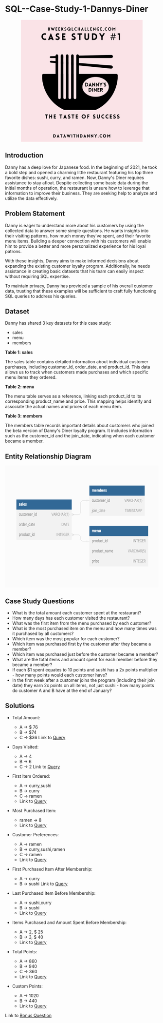# SQL--Case-Study-1-Dannys-Diner

<p align="center">
    <img src="https://github.com/ritobrotoghosh/SQL--Case-Study-1-Dannys-Diner/blob/main/Danny's%20Diner.png" height="400">
</p>

## Introduction

Danny has a deep love for Japanese food. In the beginning of 2021, he took a bold step and opened a charming little restaurant featuring his top three favorite dishes: sushi, curry, and ramen. Now, Danny's Diner requires assistance to stay afloat. Despite collecting some basic data during the initial months of operation, the restaurant is unsure how to leverage that information to improve their business. They are seeking help to analyze and utilize the data effectively.

## Problem Statement

Danny is eager to understand more about his customers by using the collected data to answer some simple questions. He wants insights into their visiting patterns, how much money they've spent, and their favorite menu items. Building a deeper connection with his customers will enable him to provide a better and more personalized experience for his loyal patrons.

With these insights, Danny aims to make informed decisions about expanding the existing customer loyalty program. Additionally, he needs assistance in creating basic datasets that his team can easily inspect without requiring SQL expertise.

To maintain privacy, Danny has provided a sample of his overall customer data, trusting that these examples will be sufficient to craft fully functioning SQL queries to address his queries.

## Dataset

Danny has shared 3 key datasets for this case study:

- sales
- menu
- members

**Table 1: sales**

The sales table contains detailed information about individual customer purchases, including customer_id, order_date, and product_id. This data allows us to track when customers made purchases and which specific menu items they ordered.

**Table 2: menu**

The menu table serves as a reference, linking each product_id to its corresponding product_name and price. This mapping helps identify and associate the actual names and prices of each menu item.

**Table 3: members**

The members table records important details about customers who joined the beta version of Danny's Diner loyalty program. It includes information such as the customer_id and the join_date, indicating when each customer became a member.

## Entity Relationship Diagram

<p align="center">
    <img src='https://github.com/ritobrotoghosh/SQL--Case-Study-1-Dannys-Diner/blob/main/Entity%20Relationship%20Diagram.png' height="400">
</p>

## Case Study Questions

- What is the total amount each customer spent at the restaurant?
- How many days has each customer visited the restaurant?
- What was the first item from the menu purchased by each customer?
- What is the most purchased item on the menu and how many times was it purchased by all customers?
- Which item was the most popular for each customer?
- Which item was purchased first by the customer after they became a member?
- Which item was purchased just before the customer became a member?
- What are the total items and amount spent for each member before they became a member?
- If each $1 spent equates to 10 points and sushi has a 2x points multiplier - how many points would each customer have?
- In the first week after a customer joins the program (including their join date) they earn 2x points on all items, not just sushi - how many points do customer A and B have at the end of January?

## Solutions

- Total Amount:
    - A -> $ 76
    - B -> $74
    - C -> $36
Link to [Query](https://github.com/ritobrotoghosh/SQL--Case-Study-1-Dannys-Diner/blob/main/Q1.sql)

- Days Visited:
    - A -> 4
    - B -> 6
    - C -> 2
Link to [Query](https://github.com/ritobrotoghosh/SQL--Case-Study-1-Dannys-Diner/blob/main/Q2.sql)

- First Item Ordered:
    - A -> curry,sushi
    - B -> curry
    - C -> ramen
    - Link to [Query](https://github.com/ritobrotoghosh/SQL--Case-Study-1-Dannys-Diner/blob/main/Q3.sql)

- Most Purchased Item:
    - ramen -> 8
    - Link to [Query](https://github.com/ritobrotoghosh/SQL--Case-Study-1-Dannys-Diner/blob/main/Q4.sql)

- Customer Preferences:
    - A -> ramen
    - B -> curry,sushi,ramen
    - C -> ramen
    - Link to [Query](https://github.com/ritobrotoghosh/SQL--Case-Study-1-Dannys-Diner/blob/main/Q5.sql)

- First Purchased Item After Membership:
    - A -> curry
    - B -> sushi
Link to [Query](https://github.com/ritobrotoghosh/SQL--Case-Study-1-Dannys-Diner/blob/main/Q6.sql)

- Last Purchased Item Before Membership:
    - A -> sushi,curry
    - B -> sushi
    - Link to [Query](https://github.com/ritobrotoghosh/SQL--Case-Study-1-Dannys-Diner/blob/main/Q7.sql)

- Items Purchased and Amount Spent Before Membership:
    - A -> 2, $ 25
    - B -> 3, $ 40
    - Link to [Query](https://github.com/ritobrotoghosh/SQL--Case-Study-1-Dannys-Diner/blob/main/Q8.sql)

- Total Points:
    - A -> 860
    - B -> 940
    - C -> 360
    - Link to [Query](https://github.com/ritobrotoghosh/SQL--Case-Study-1-Dannys-Diner/blob/main/Q9.sql)

- Custom Points:
    - A -> 1020
    - B -> 440
    - Link to [Query](https://github.com/ritobrotoghosh/SQL--Case-Study-1-Dannys-Diner/blob/main/Q10.sql)

Link to [Bonus Question](https://github.com/ritobrotoghosh/SQL--Case-Study-1-Dannys-Diner/blob/main/Bonus_Question.sql)
